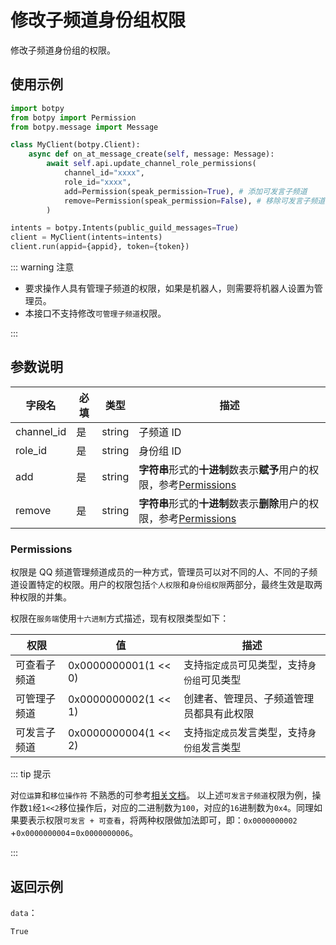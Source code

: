 # 修改子频道身份组权限 

修改子频道身份组的权限。

## 使用示例

```python
import botpy
from botpy import Permission
from botpy.message import Message

class MyClient(botpy.Client):
    async def on_at_message_create(self, message: Message):
        await self.api.update_channel_role_permissions(
            channel_id="xxxx",
            role_id="xxxx",
            add=Permission(speak_permission=True), # 添加可发言子频道
            remove=Permission(speak_permission=False), # 移除可发言子频道
        )

intents = botpy.Intents(public_guild_messages=True)
client = MyClient(intents=intents)
client.run(appid={appid}, token={token})
```

::: warning 注意

- 要求操作人具有管理子频道的权限，如果是机器人，则需要将机器人设置为管理员。
- 本接口不支持修改`可管理子频道`权限。

:::

## 参数说明

| 字段名           | 必填 | 类型                                  | 描述                                      |
| ---------------- | ---- | ------------------------------------- | ----------------------------------------- |
| channel_id       | 是   | string                                | 子频道 ID                                 |
| role_id          | 是   | string                                | 身份组 ID  |
| add              | 是   | string | **字符串**形式的**十进制**数表示**赋予**用户的权限，参考[Permissions](#permissions) |
| remove           | 是   | string | **字符串**形式的**十进制**数表示**删除**用户的权限，参考[Permissions](#permissions) |


### Permissions

权限是 QQ 频道管理频道成员的一种方式，管理员可以对不同的人、不同的子频道设置特定的权限。用户的权限包括`个人权限`和`身份组权限`两部分，最终生效是取两种权限的并集。

权限在`服务端`使用`十六进制`方式描述，现有权限类型如下：

| 权限         | 值                   | 描述                                         |
| ------------ | -------------------- | -------------------------------------------- |
| 可查看子频道 | 0x0000000001(1 << 0) | 支持`指定成员`可见类型，支持`身份组`可见类型 |
| 可管理子频道 | 0x0000000002(1 << 1) | 创建者、管理员、子频道管理员都具有此权限     |
| 可发言子频道 | 0x0000000004(1 << 2) | 支持`指定成员`发言类型，支持`身份组`发言类型 |

::: tip 提示

对`位运算`和`移位操作符`
不熟悉的可参考[相关文档](https://developer.mozilla.org/zh-CN/docs/Web/JavaScript/Guide/Expressions_and_Operators#%E4%BD%8D%E8%BF%90%E7%AE%97%E7%AC%A6)。
以上述`可发言子频道`权限为例，操作数`1`经`1<<2`移位操作后，对应的二进制数为`100`，对应的`16`进制数为`0x4`。同理如果要表示权限`可发言 + 可查看`，将两种权限做加法即可，即：`0x0000000002`
+`0x0000000004`=`0x0000000006`。

:::

## 返回示例

`data`：

```
True
```
